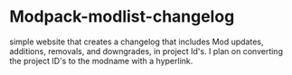 # Modpack-modlist-changelog
simple website that creates a changelog that includes Mod updates, additions, removals, and downgrades, in project Id's.
I plan on converting the project ID's to the modname with a hyperlink.
